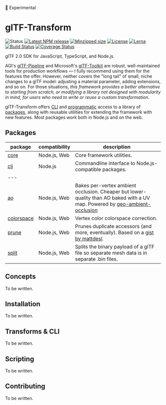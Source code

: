🚨 Experimental

# glTF-Transform

![Status](https://img.shields.io/badge/status-experimental-orange.svg)
[![Latest NPM release](https://img.shields.io/npm/v/@gltf-transform/core.svg)](https://www.npmjs.com/package/@gltf-transform/core)
[![Minzipped size](https://badgen.net/bundlephobia/minzip/@gltf-transform/core)](https://bundlephobia.com/result?p=@gltf-transform/core)
[![License](https://img.shields.io/badge/license-MIT-007ec6.svg)](https://github.com/donmccurdy/glTF-Transform/blob/master/LICENSE)
[![Lerna](https://img.shields.io/badge/maintained%20with-lerna-007ec6.svg)](https://lerna.js.org/)
[![Build Status](https://travis-ci.com/donmccurdy/glTF-Transform.svg?branch=master)](https://travis-ci.com/donmccurdy/glTF-Transform)
[![Coverage Status](https://coveralls.io/repos/github/donmccurdy/glTF-Transform/badge.svg?branch=master)](https://coveralls.io/github/donmccurdy/glTF-Transform?branch=master)

glTF 2.0 SDK for JavaScript, TypeScript, and Node.js.

AGI's [glTF-Pipeline](https://github.com/AnalyticalGraphicsInc/gltf-pipeline/) and
Microsoft's [glTF-Toolkit](https://github.com/Microsoft/glTF-Toolkit) are robust,
well-maintained tools for production workflows — I fully recommend using them for
the features the offer. However, neither covers the "long tail" of small, niche
changes to a glTF model: adjusting a material parameter, adding extensions, and so
on. For those situations, *this framework provides a better alternative to starting
from scratch, or modifying a library not designed with modularity in mind, for users
who need to write or reuse a custom transformation.*

glTF-Transform offers [CLI](#cli) and [programmatic](#programmatic) access to a library
of [packages](#packages), along with reusable utilities for extending the framework with
new features. Most packages work both in Node.js and on the web.

## Packages

| package                           | compatibility | description                                                                                                                                                                     |
|-----------------------------------|---------------|---------------------------------------------------------------------------------------------------------------------------------------------------------------------------------|
| [core](packages/core)             | Node.js, Web  | Core framework utilities.                                                                                                                                                       |
| [cli](packages/cli)               | Node.js       | Commandline interface to Node.js-compatible packages.                                                                                                                           |
| ---                               |               |                                                                                                                                                                                 |
| [ao](packages/ao)                 | Node.js, Web  | Bakes per-vertex ambient occlusion. Cheaper but lower-quality than AO baked with a UV map. Powered by [geo-ambient-occlusion](https://github.com/wwwtyro/geo-ambient-occlusion) |
| [colorspace](packages/colorspace) | Node.js, Web  | Vertex color colorspace correction.                                                                                                                                             |
| [prune](packages/prune)           | Node.js, Web  | Prunes duplicate accessors (and more, eventually). Based on a [gist by mattdesl](https://gist.github.com/mattdesl/aea40285e2d73916b6b9101b36d84da8).                            |
| [split](packages/split)           | Node.js, Web  | Splits the binary payload of a glTF file so separate mesh data is in separate .bin files.                                                                                       |

## Concepts

To be written.

## Installation

To be written.

## Transforms & CLI

To be written.

## Scripting

To be written.

## Contributing

To be written.
